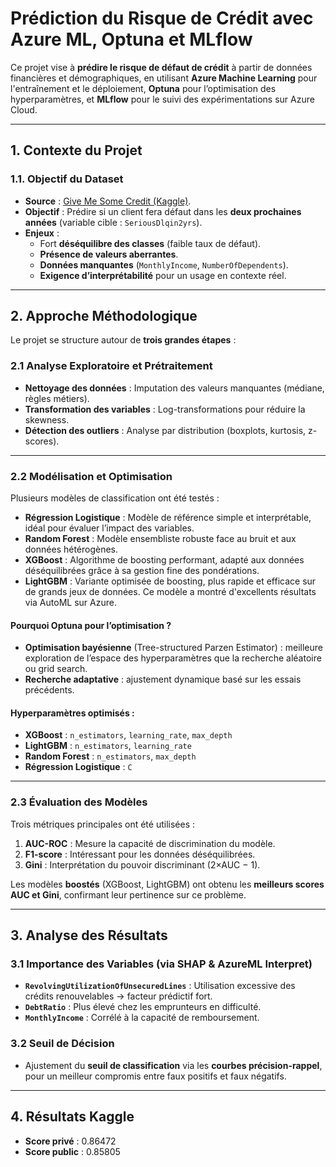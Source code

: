 # Prédiction du Risque de Crédit avec Azure ML, Optuna et MLflow

Ce projet vise à **prédire le risque de défaut de crédit** à partir de données financières et démographiques, en utilisant **Azure Machine Learning** pour l'entraînement et le déploiement, **Optuna** pour l’optimisation des hyperparamètres, et **MLflow** pour le suivi des expérimentations sur Azure Cloud.

---

## **1. Contexte du Projet**

### **1.1. Objectif du Dataset**
- **Source** : [Give Me Some Credit (Kaggle)](https://www.kaggle.com/c/GiveMeSomeCredit).
- **Objectif** : Prédire si un client fera défaut dans les **deux prochaines années** (variable cible : `SeriousDlqin2yrs`).
- **Enjeux** :
  - Fort **déséquilibre des classes** (faible taux de défaut).
  - **Présence de valeurs aberrantes**.
  - **Données manquantes** (`MonthlyIncome`, `NumberOfDependents`).
  - **Exigence d’interprétabilité** pour un usage en contexte réel.

---

## **2. Approche Méthodologique**

Le projet se structure autour de **trois grandes étapes** :

### **2.1 Analyse Exploratoire et Prétraitement**
- **Nettoyage des données** : Imputation des valeurs manquantes (médiane, règles métiers).
- **Transformation des variables** : Log-transformations pour réduire la skewness.
- **Détection des outliers** : Analyse par distribution (boxplots, kurtosis, z-scores).

---

### **2.2 Modélisation et Optimisation**

Plusieurs modèles de classification ont été testés :

- **Régression Logistique** : Modèle de référence simple et interprétable, idéal pour évaluer l’impact des variables.
- **Random Forest** : Modèle ensembliste robuste face au bruit et aux données hétérogènes.
- **XGBoost** : Algorithme de boosting performant, adapté aux données déséquilibrées grâce à sa gestion fine des pondérations.
- **LightGBM** : Variante optimisée de boosting, plus rapide et efficace sur de grands jeux de données. Ce modèle a montré d'excellents résultats via AutoML sur Azure.

#### **Pourquoi Optuna pour l’optimisation ?**
- **Optimisation bayésienne** (Tree-structured Parzen Estimator) : meilleure exploration de l’espace des hyperparamètres que la recherche aléatoire ou grid search.
- **Recherche adaptative** : ajustement dynamique basé sur les essais précédents.

#### **Hyperparamètres optimisés :**
- **XGBoost** : `n_estimators`, `learning_rate`, `max_depth`
- **LightGBM** : `n_estimators`, `learning_rate`
- **Random Forest** : `n_estimators`, `max_depth`
- **Régression Logistique** : `C`

---

### **2.3 Évaluation des Modèles**

Trois métriques principales ont été utilisées :
1. **AUC-ROC** : Mesure la capacité de discrimination du modèle.
2. **F1-score** : Intéressant pour les données déséquilibrées.
3. **Gini** : Interprétation du pouvoir discriminant (2×AUC − 1).

Les modèles **boostés** (XGBoost, LightGBM) ont obtenu les **meilleurs scores AUC et Gini**, confirmant leur pertinence sur ce problème.

---

## **3. Analyse des Résultats**

### **3.1 Importance des Variables (via SHAP & AzureML Interpret)**
- **`RevolvingUtilizationOfUnsecuredLines`** : Utilisation excessive des crédits renouvelables → facteur prédictif fort.
- **`DebtRatio`** : Plus élevé chez les emprunteurs en difficulté.
- **`MonthlyIncome`** : Corrélé à la capacité de remboursement.

### **3.2 Seuil de Décision**
- Ajustement du **seuil de classification** via les **courbes précision-rappel**, pour un meilleur compromis entre faux positifs et faux négatifs.

---

## **4. Résultats Kaggle**
- **Score privé** : 0.86472  
- **Score public** : 0.85805
